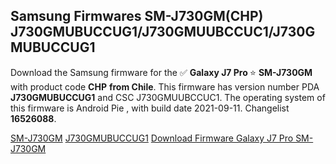 <h2>Samsung Firmwares SM-J730GM(CHP) J730GMUBUCCUG1/J730GMUUBCCUC1/J730GMUBUCCUG1</h2>
Download the Samsung firmware for the ✅ <strong>Galaxy J7 Pro </strong> ⭐ <strong>SM-J730GM</strong> with product code <strong>CHP</strong> <strong> from Chile</strong>. This firmware has version number PDA <strong>J730GMUBUCCUG1</strong> and CSC J730GMUUBCCUC1. The operating system of this firmware is Android Pie , with build date 2021-09-11. Changelist <strong>16526088</strong>.


[SM-J730GM](https://samfirm.shop/samsung/model/SM-J730GM)
[J730GMUBUCCUG1](https://samfirm.shop/samsung/pda/J730GMUBUCCUG1)
[Download Firmware Galaxy J7 Pro SM-J730GM](https://samfirm.shop/samsung/firmware/455481)
